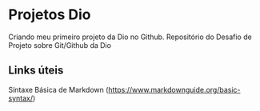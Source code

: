 # Projetos Dio
Criando meu primeiro projeto da Dio no Github.
Repositório  do Desafio de Projeto sobre Git/Github da Dio

## Links úteis
Síntaxe Básica de Markdown (https://www.markdownguide.org/basic-syntax/)
